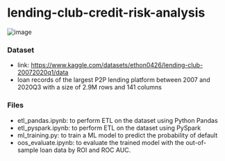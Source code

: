 # lending-club-credit-risk-analysis
![image](https://github.com/yatshunlee/lending-club-credit-risk-analysis/assets/69416199/0a7adfc6-5f59-45d5-96c7-55cff099f21f)

### Dataset 
- link: https://www.kaggle.com/datasets/ethon0426/lending-club-20072020q1/data
- loan records of the largest P2P lending platform between 2007 and 2020Q3 with a size of 2.9M rows and 141 columns

### Files
- etl_pandas.ipynb: to perform ETL on the dataset using Python Pandas
- etl_pyspark.ipynb: to perform ETL on the dataset using PySpark
- ml_training.py: to train a ML model to predict the probability of default
- oos_evaluate.ipynb: to evaluate the trained model with the out-of-sample loan data by ROI and ROC AUC.
